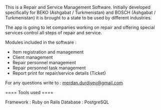 This is a Repair and Service Management Software.
Initially developed specifically for BEKO (Ashgabat / Turkmenistan) and BOSCH (Ashgabat / Turkmenistan) it is brought to a state to be used by different industries.

The app is going to let companies working on repair and offering special services control all steps of repair and service.

Modules included in the software :

- Item registration and management
- Client management
- Repair personnel management
- Repair personnel task management
- Report print for repair/service details (Ticket)

For any questions write to : merdan.durdiyev@gmail.com

==== Tools used ====

Framework : Ruby on Rails
Database : PostgreSQL
